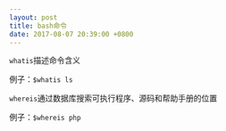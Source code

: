 ```yaml
---
layout: post
title: bash命令
date: 2017-08-07 20:39:00 +0800
---
```


`whatis`描述命令含义

例子：`$whatis ls`

`whereis`通过数据库搜索可执行程序、源码和帮助手册的位置

例子：`$whereis php`
